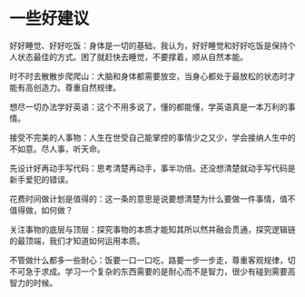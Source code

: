 # 一些好建议

好好睡觉、好好吃饭：身体是一切的基础，我认为，好好睡觉和好好吃饭是保持个人状态最佳的方式。困了就赶快去睡觉，不要撑着，顺从自然本能。

时不时去散散步爬爬山：大脑和身体都需要放空，当身心都处于最放松的状态时才能有高创造力。尊重自然规律。

想尽一切办法学好英语：这个不用多说了，懂的都能懂，学英语真是一本万利的事情。

接受不完美的人事物：人生在世受自己能掌控的事情少之又少，学会接纳人生中的不如意。尽人事，听天命。

先设计好再动手写代码：思考清楚再动手，事半功倍。还没想清楚就动手写代码是新手爱犯的错误。

花费时间做计划是值得的：这一条的意思是说要想清楚为什么要做一件事情，值不值得做，如何做？

关注事物的底层与顶层：探究事物的本质才能知其所以然并融会贯通，探究逻辑链的最顶端，我们才知道如何运用本质。

不管做什么都多一些耐心：饭要一口一口吃，路要一步一步走，尊重客观规律，切不可急于求成。学习一个复杂的东西需要的是耐心而不是智力，很少有碰到需要高智力的时候。
